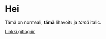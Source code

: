 # Hei
Tämä on normaali, **tämä** lihavoitu ja *tämä* italic.

[Linkki gitlog:iin](https://github.com/014728019/otm-harjoitustyo/blob/master/laskarit/viikko1/gitlog.txt)
